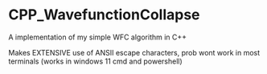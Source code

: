 # CPP_WavefunctionCollapse
A implementation of my simple WFC algorithm in C++

Makes EXTENSIVE use of ANSII escape characters, prob wont work in most terminals (works in windows 11 cmd and powershell)
